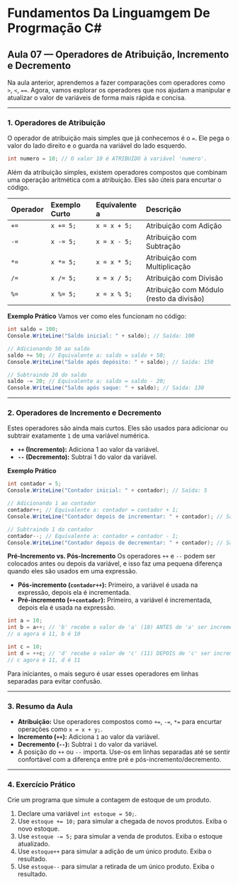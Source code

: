 
# Fundamentos Da Linguamgem De Progrmação C#


## **Aula 07 — Operadores de Atribuição, Incremento e Decremento**

Na aula anterior, aprendemos a fazer comparações com operadores como `>`, `<`, `==`. Agora, vamos explorar os operadores que nos ajudam a manipular e atualizar o valor de variáveis de forma mais rápida e concisa.

-----

### **1. Operadores de Atribuição**

O operador de atribuição mais simples que já conhecemos é o `=`. Ele pega o valor do lado direito e o guarda na variável do lado esquerdo.

```csharp
int numero = 10; // O valor 10 é ATRIBUÍDO à variável 'numero'.
```

Além da atribuição simples, existem operadores compostos que combinam uma operação aritmética com a atribuição. Eles são úteis para encurtar o código.

| Operador | Exemplo Curto | Equivalente a | Descrição |
| :--- | :--- | :--- | :--- |
| `+=` | `x += 5;` | `x = x + 5;` | Atribuição com Adição |
| `-=` | `x -= 5;` | `x = x - 5;` | Atribuição com Subtração |
| `*=` | `x *= 5;` | `x = x * 5;` | Atribuição com Multiplicação |
| `/=` | `x /= 5;` | `x = x / 5;` | Atribuição com Divisão |
| `%=` | `x %= 5;` | `x = x % 5;` | Atribuição com Módulo (resto da divisão) |

**Exemplo Prático**
Vamos ver como eles funcionam no código:

```csharp
int saldo = 100;
Console.WriteLine("Saldo inicial: " + saldo); // Saída: 100

// Adicionando 50 ao saldo
saldo += 50; // Equivalente a: saldo = saldo + 50;
Console.WriteLine("Saldo após depósito: " + saldo); // Saída: 150

// Subtraindo 20 do saldo
saldo -= 20; // Equivalente a: saldo = saldo - 20;
Console.WriteLine("Saldo após saque: " + saldo); // Saída: 130
```

-----

### **2. Operadores de Incremento e Decremento**

Estes operadores são ainda mais curtos. Eles são usados para adicionar ou subtrair exatamente `1` de uma variável numérica.

  * **`++` (Incremento):** Adiciona 1 ao valor da variável.
  * **`--` (Decremento):** Subtrai 1 do valor da variável.

**Exemplo Prático**

```csharp
int contador = 5;
Console.WriteLine("Contador inicial: " + contador); // Saída: 5

// Adicionando 1 ao contador
contador++; // Equivalente a: contador = contador + 1;
Console.WriteLine("Contador depois de incrementar: " + contador); // Saída: 6

// Subtraindo 1 do contador
contador--; // Equivalente a: contador = contador - 1;
Console.WriteLine("Contador depois de decrementar: " + contador); // Saída: 5
```

**Pré-Incremento vs. Pós-Incremento**
Os operadores `++` e `--` podem ser colocados antes ou depois da variável, e isso faz uma pequena diferença quando eles são usados em uma expressão.

  * **Pós-incremento (`contador++`):** Primeiro, a variável é usada na expressão, depois ela é incrementada.
  * **Pré-incremento (`++contador`):** Primeiro, a variável é incrementada, depois ela é usada na expressão.

<!-- end list -->

```csharp
int a = 10;
int b = a++; // 'b' recebe o valor de 'a' (10) ANTES de 'a' ser incrementado.
// a agora é 11, b é 10

int c = 10;
int d = ++c; // 'd' recebe o valor de 'c' (11) DEPOIS de 'c' ser incrementado.
// c agora é 11, d é 11
```

Para iniciantes, o mais seguro é usar esses operadores em linhas separadas para evitar confusão.

-----

### **3. Resumo da Aula**

  * **Atribuição:** Use operadores compostos como `+=`, `-=`, `*=` para encurtar operações como `x = x + y;`.
  * **Incremento (`++`):** Adiciona `1` ao valor da variável.
  * **Decremento (`--`):** Subtrai `1` do valor da variável.
  * A posição do `++` ou `--` importa. Use-os em linhas separadas até se sentir confortável com a diferença entre pré e pós-incremento/decremento.

-----

### **4. Exercício Prático**

Crie um programa que simule a contagem de estoque de um produto.

1.  Declare uma variável `int estoque = 50;`.
2.  Use `estoque += 10;` para simular a chegada de novos produtos. Exiba o novo estoque.
3.  Use `estoque -= 5;` para simular a venda de produtos. Exiba o estoque atualizado.
4.  Use `estoque++` para simular a adição de um único produto. Exiba o resultado.
5.  Use `estoque--` para simular a retirada de um único produto. Exiba o resultado.
